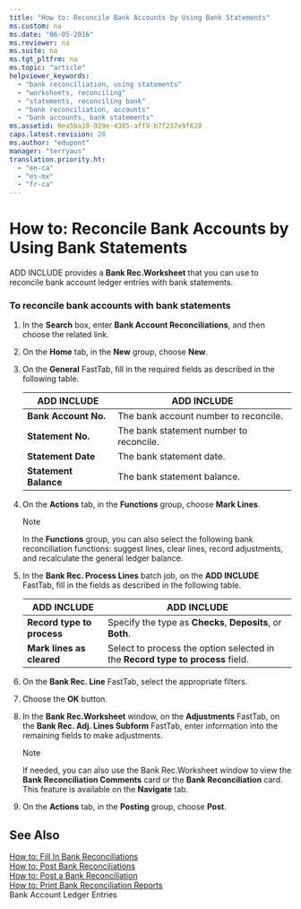 ```yaml
---
title: "How to: Reconcile Bank Accounts by Using Bank Statements"
ms.custom: na
ms.date: "06-05-2016"
ms.reviewer: na
ms.suite: na
ms.tgt_pltfrm: na
ms.topic: "article"
helpviewer_keywords: 
  - "bank reconciliation, using statements"
  - "worksheets, reconciling"
  - "statements, reconciling bank"
  - "bank reconciliation, accounts"
  - "bank accounts, bank statements"
ms.assetid: 0ea5ba10-929e-4385-aff9-b7f237e9f628
caps.latest.revision: 28
ms.author: "edupont"
manager: "terryaus"
translation.priority.ht: 
  - "en-ca"
  - "es-mx"
  - "fr-ca"
---
```

# How to: Reconcile Bank Accounts by Using Bank Statements
ADD INCLUDE<!--[!INCLUDE[navnow](../../ApplicationDesign/includes/navnow_md.md)]--> provides a **Bank Rec.Worksheet** that you can use to reconcile bank account ledger entries with bank statements.  
  
### To reconcile bank accounts with bank statements  
  
1.  In the **Search** box, enter **Bank Account Reconciliations**, and then choose the related link.  
  
2.  On the **Home** tab, in the **New** group, choose **New**.  
  
3.  On the **General** FastTab, fill in the required fields as described in the following table.  
  
    |ADD INCLUDE<!--[!INCLUDE[bp_tablefield](../../ApplicationDesign/includes/bp_tablefield_md.md)]-->|ADD INCLUDE<!--[!INCLUDE[bp_tabledescription](../../ApplicationDesign/includes/bp_tabledescription_md.md)]-->|  
    |---------------------------------|---------------------------------------|  
    |**Bank Account No.**|The bank account number to reconcile.|  
    |**Statement No.**|The bank statement number to reconcile.|  
    |**Statement Date**|The bank statement date.|  
    |**Statement Balance**|The bank statement balance.|  
  
4.  On the **Actions** tab, in the **Functions** group, choose **Mark Lines**.  
  
    > [!NOTE]  
    >  In the **Functions** group, you can also select the following bank reconciliation functions: suggest lines, clear lines, record adjustments, and recalculate the general ledger balance.  
  
5.  In the **Bank Rec. Process Lines** batch job, on the **ADD INCLUDE<!--[!INCLUDE[bp_optionsheading](../../DesignAndEngineering/includes/bp_optionsheading_md.md)]-->** FastTab, fill in the fields as described in the following table.  
  
    |ADD INCLUDE<!--[!INCLUDE[bp_tablefield](../../ApplicationDesign/includes/bp_tablefield_md.md)]-->|ADD INCLUDE<!--[!INCLUDE[bp_tabledescription](../../ApplicationDesign/includes/bp_tabledescription_md.md)]-->|  
    |---------------------------------|---------------------------------------|  
    |**Record type to process**|Specify the type as **Checks**, **Deposits**, or **Both**.|  
    |**Mark lines as cleared**|Select to process the option selected in the **Record type to process** field.|  
  
6.  On the **Bank Rec. Line** FastTab, select the appropriate filters.  
  
7.  Choose the **OK** button.  
  
8.  In the **Bank Rec.Worksheet** window, on the **Adjustments** FastTab, on the **Bank Rec. Adj. Lines Subform** FastTab, enter information into the remaining fields to make adjustments.  
  
    > [!NOTE]  
    >  If needed, you can also use the Bank Rec.Worksheet window to view the **Bank Reconciliation Comments** card or the **Bank Reconciliation** card. This feature is available on the **Navigate** tab.  
  
9. On the **Actions** tab, in the **Posting** group, choose **Post**.  
  
## See Also  
 [How to: Fill In Bank Reconciliations](../../Finance/how-to-fill-in-bank-reconciliations.md)   
 [How to: Post Bank Reconciliations](../../Finance/how-to-post-bank-reconciliations.md)   
 [How to: Post a Bank Reconciliation](../../LocalFunctionalityForMicrosoftDynamicsNav2016/Canada/how-to-post-a-bank-reconciliation.md)   
 [How to: Print Bank Reconciliation Reports](../../LocalFunctionalityForMicrosoftDynamicsNav2016/Canada/how-to-print-bank-reconciliation-reports.md)   
 Bank Account Ledger Entries